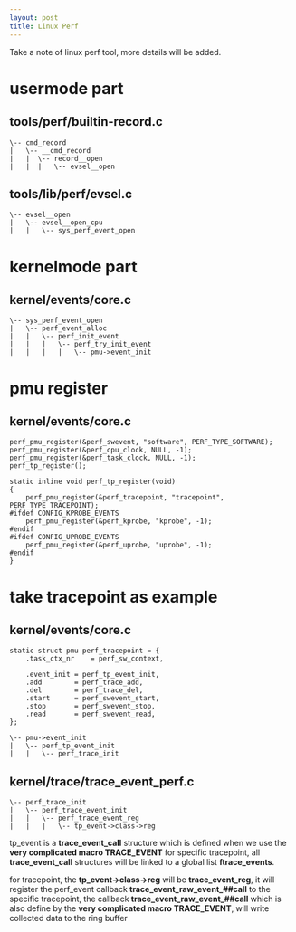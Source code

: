 ```yaml
---
layout: post
title: Linux Perf
---
```


Take a note of linux perf tool, more details will be added.

# usermode part

tools/perf/builtin-record.c 
---------------------------------
```
\-- cmd_record
|   \-- __cmd_record
|   |  \-- record__open
|   |  |   \-- evsel__open
```

tools/lib/perf/evsel.c
---------------------------------
```
\-- evsel__open
|   \-- evsel__open_cpu
|   |   \-- sys_perf_event_open
```

# kernelmode part

kernel/events/core.c
--------------------------------
```
\-- sys_perf_event_open
|   \-- perf_event_alloc
|   |   \-- perf_init_event
|   |   |   \-- perf_try_init_event
|   |   |   |   \-- pmu->event_init
```

# pmu register

kernel/events/core.c
--------------------------------
```
perf_pmu_register(&perf_swevent, "software", PERF_TYPE_SOFTWARE);
perf_pmu_register(&perf_cpu_clock, NULL, -1);
perf_pmu_register(&perf_task_clock, NULL, -1);
perf_tp_register();
```

```
static inline void perf_tp_register(void)
{
	perf_pmu_register(&perf_tracepoint, "tracepoint", PERF_TYPE_TRACEPOINT);
#ifdef CONFIG_KPROBE_EVENTS
	perf_pmu_register(&perf_kprobe, "kprobe", -1);
#endif
#ifdef CONFIG_UPROBE_EVENTS
	perf_pmu_register(&perf_uprobe, "uprobe", -1);
#endif
}
```

# take tracepoint as example

kernel/events/core.c
--------------------------------
```
static struct pmu perf_tracepoint = {
	.task_ctx_nr	= perf_sw_context,

	.event_init	= perf_tp_event_init,
	.add		= perf_trace_add,
	.del		= perf_trace_del,
	.start		= perf_swevent_start,
	.stop		= perf_swevent_stop,
	.read		= perf_swevent_read,
};
```

```
\-- pmu->event_init
|   \-- perf_tp_event_init
|   |   \-- perf_trace_init
```

kernel/trace/trace_event_perf.c
--------------------------------
```
\-- perf_trace_init
|   \-- perf_trace_event_init
|   |   \-- perf_trace_event_reg
|   |   |   \-- tp_event->class->reg
```
tp_event is a **trace_event_call** structure which is defined when we use the **very complicated macro TRACE_EVENT** for specific tracepoint, all **trace_event_call** structures will be linked to a global list **ftrace_events**.

for tracepoint, the **tp_event->class->reg** will be **trace_event_reg**, it will register the perf_event callback **trace_event_raw_event_##call** to the specific tracepoint, the callback **trace_event_raw_event_##call** which is also define by the **very complicated macro TRACE_EVENT**, will write collected data to the ring buffer